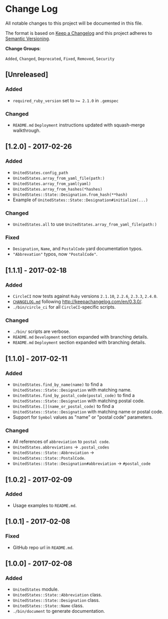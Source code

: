 # Change Log
All notable changes to this project will be documented in this file.

The format is based on [Keep a Changelog](http://keepachangelog.com/)
and this project adheres to [Semantic Versioning](http://semver.org/).

__Change Groups__:

`Added`, `Changed`, `Deprecated`, `Fixed`, `Removed`, `Security`

## [Unreleased]
### Added
- `required_ruby_version` set to `>= 2.1.0` in `.gemspec`

### Changed
- `README.md` `Deployment` instructions updated with squash-merge walkthrough.

## [1.2.0] - 2017-02-26
### Added
- `UnitedStates.config_path`
- `UnitedStates.array_from_yaml_file(path:)`
- `UnitedStates.array_from_yaml(yaml)`
- `UnitedStates.array_from_hashes(*hashes)`
- `UnitedStates::State::Designation.from_hash(**hash)`
- Example of `UnitedStates::State::Designation#initialize(...)`

### Changed
- `UnitedStates.all` to use `UnitedStates.array_from_yaml_file(path:)`

### Fixed
- `Designation`, `Name`, and `PostalCode` yard documentation typos.
- `"Abbrevation"` typos, now `"PostalCode"`.

## [1.1.1] - 2017-02-18
### Added
- `CircleCI` now tests against `Ruby` versions `2.1.10`, `2.2.6`, `2.3.3`, `2.4.0`.
- [`CHANGELOG.md`](CHANGELOG.md) following http://keepachangelog.com/en/0.3.0/.
- `./bin/circle_ci` for all `CircleCI`-specific scripts.

### Changed
- `./bin/` scripts are verbose.
- `README.md` `Development` section expanded with branching details.
- `README.md` `Deployment` section expanded with branching details.

## [1.1.0] - 2017-02-11
### Added
- `UnitedStates.find_by_name(name)` to find a `UnitedStates::State::Designation` with matching name.
- `UnitedStates.find_by_postal_code(postal_code)` to find a `UnitedStates::State::Designation` with matching postal code.
- `UnitedStates.[](name_or_postal_code)` to find a `UnitedStates::State::Designation` with matching name or postal code.
- Support for `Symbol` values as "name" or "postal code" parameters.

### Changed
- All references of `abbreviation` to `postal code`.
- `UnitedStates.abbreviations` -> `.postal_codes`
- `UnitedStates::State::Abbreviation` -> `UnitedStates::State::PostalCode`.
- `UnitedStates::State::Designation#abbreviation` -> `#postal_code`


## [1.0.2] - 2017-02-09
### Added
- Usage examples to `README.md`.

## [1.0.1] - 2017-02-08
### Fixed
- GitHub repo url in `README.md`.

## [1.0.0] - 2017-02-08
### Added
- `UnitedStates` module.
- `UnitedStates::State::Abbreviation` class.
- `UnitedStates::State::Designation` class.
- `UnitedStates::State::Name` class.
- `./bin/document` to generate documentation.
